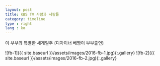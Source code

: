 ```yaml
---
layout: post
title: KBS TV 사람과 사람들
category: timeline
type : right
lang : ko
---
```


이 부부의 특별한 세계일주 (디자이너 베짱이 부부출연)

![fb-1]({{ site.baseurl }}/assets/images/2016-fb-1.jpg){:.gallery}
![fb-2]({{ site.baseurl }}/assets/images/2016-fb-2.jpg){:.gallery}